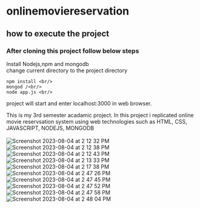 # onlinemoviereservation


## how to execute the project
### After cloning this project follow below steps

Install Nodejs,npm and mongodb <br/>
change current directory to the project directory<br/>
```
npm install <br/>
mongod /<br/>
node app.js <br/>
```
project will start and enter localhost:3000 in web browser.<br/>


This is my 3rd semester acadamic project. In this project i replicated online movie reservsation system using web technologies such as HTML, CSS, JAVASCRIPT, NODEJS, MONGODB<br/><br/>
![Screenshot 2023-08-04 at 2 12 32 PM](https://github.com/srichanakya/onlinemoviereservation/assets/31926762/3d19c03f-354e-4e71-9397-8d79a78b604d)
![Screenshot 2023-08-04 at 2 12 38 PM](https://github.com/srichanakya/onlinemoviereservation/assets/31926762/0e7bd7b2-e709-499b-9358-e5a047b09ccb)
![Screenshot 2023-08-04 at 2 12 43 PM](https://github.com/srichanakya/onlinemoviereservation/assets/31926762/d572c2e7-b646-49c1-8572-a364a807b57b)
![Screenshot 2023-08-04 at 2 13 33 PM](https://github.com/srichanakya/onlinemoviereservation/assets/31926762/adad4b69-5f16-4c20-9b4f-874e9f9ab346)
![Screenshot 2023-08-04 at 2 17 38 PM](https://github.com/srichanakya/onlinemoviereservation/assets/31926762/def1ea14-21ad-4a66-bda9-9e65c090ecf2)
![Screenshot 2023-08-04 at 2 47 26 PM](https://github.com/srichanakya/onlinemoviereservation/assets/31926762/8e2c0aeb-b867-459a-8c38-b4d2d8b619ae)
![Screenshot 2023-08-04 at 2 47 45 PM](https://github.com/srichanakya/onlinemoviereservation/assets/31926762/5e7d4437-474b-48c4-b0f4-c494ed373b71)
![Screenshot 2023-08-04 at 2 47 52 PM](https://github.com/srichanakya/onlinemoviereservation/assets/31926762/c9eeb803-1f82-445b-8190-a8eafd4d4150)
![Screenshot 2023-08-04 at 2 47 58 PM](https://github.com/srichanakya/onlinemoviereservation/assets/31926762/b15d6125-3ca2-4634-a1c8-f3ea89e806dd)
![Screenshot 2023-08-04 at 2 48 04 PM](https://github.com/srichanakya/onlinemoviereservation/assets/31926762/8aa33cae-b62f-49be-9244-6f6a73f46ea3)
